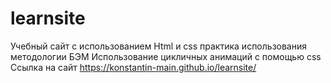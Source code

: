 # learnsite

Учебный сайт с использованием Html и css
практика использования методологии БЭМ
Использование цикличных анимаций с помощью css
Ссылка на сайт https://konstantin-main.github.io/learnsite/
